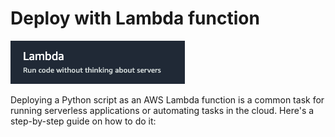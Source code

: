 # Deploy with Lambda function

![lambda](lambda.png)

Deploying a Python script as an AWS Lambda function is a common task for running serverless applications or automating tasks in the cloud. Here's a step-by-step guide on how to do it:
